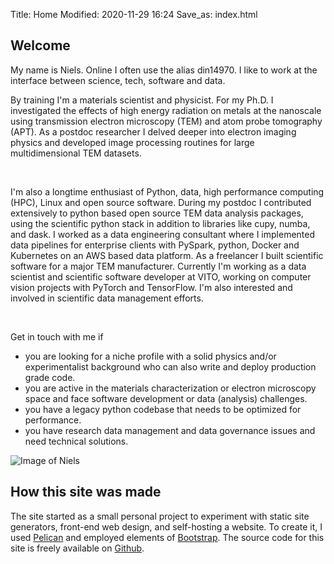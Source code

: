 Title: Home
Modified: 2020-11-29 16:24
Save_as: index.html


<div class="row mt-3">
<div class="col-md-12">
<h2>Welcome</h2>
</div>
</div>

<div class="row">
<div class="col">
My name is Niels.
Online I often use the alias din14970.
I like to work at the interface between science, tech, software and data.

<br>

By training I'm a materials scientist and physicist. 
For my Ph.D. I investigated the effects of high energy radiation on metals at the nanoscale using transmission electron microscopy (TEM) and atom probe tomography (APT).
As a postdoc researcher I delved deeper into electron imaging physics and developed image processing routines for large multidimensional TEM datasets.

<br>

I'm also a longtime enthusiast of Python, data, high performance computing (HPC), Linux and open source software.
During my postdoc I contributed extensively to python based open source TEM data analysis packages, using the scientific python stack in addition to libraries like cupy, numba, and dask.
I worked as a data engineering consultant where I implemented data pipelines for enterprise clients with PySpark, python, Docker and Kubernetes on an AWS based data platform.
As a freelancer I built scientific software for a major TEM manufacturer.
Currently I'm working as a data scientist and scientific software developer at VITO, working on computer vision projects with PyTorch and TensorFlow.
I'm also interested and involved in scientific data management efforts.

<br>

Get in touch with me if
<ul>
<li>
you are looking for a niche profile with a solid physics and/or experimentalist background who can also write and deploy production grade code.
</li>
<li>
you are active in the materials characterization or electron microscopy space and face software development or data (analysis) challenges.
</li>
<li>
you have a legacy python codebase that needs to be optimized for performance.
</li>
<li>
you have research data management and data governance issues and need technical solutions.
</li>
</ul>
</div>

<div class="col-md-auto">
<img class="profilepic" src="{static}/images/me_3.jpg" alt="Image of Niels">
</div>
</div>

<div class="row mt-3">
<div class="col-md-12">
<h2>How this site was made</h2>
The site started as a small personal project to experiment with static site generators, front-end web design, and self-hosting a website. To create it, I used <a href="https://blog.getpelican.com/">Pelican</a> and employed elements of <a href="https://getbootstrap.com/">Bootstrap</a>. The source code for this site is freely available on <a href="https://github.com/din14970/personal-site">Github</a>.
</div>
</div>




